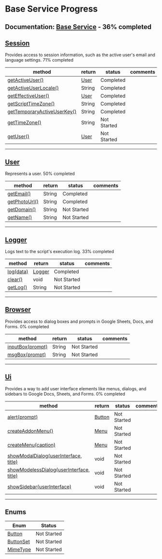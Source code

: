 # Base Service Progress
**Documentation:** [Base Service](https://developers.google.com/apps-script/reference/base) - 36% completed
---
## [Session](https://developers.google.com/apps-script/reference/base/session)
Provides access to session information, such as the active user's email and language settings.
71% completed

| method | return | status | comments |
| --- | --- | --- | --- |
| [getActiveUser()](https://developers.google.com/apps-script/reference/base/session#getActiveUser()) | [User](#user) | Completed | |
| [getActiveUserLocale()](https://developers.google.com/apps-script/reference/base/session#getActiveUserLocale()) | String | Completed | |
| [getEffectiveUser()](https://developers.google.com/apps-script/reference/base/session#getEffectiveUser()) | [User](#user) | Completed | |
| [getScriptTimeZone()](https://developers.google.com/apps-script/reference/base/session#getScriptTimeZone()) | String | Completed | |
| [getTemporaryActiveUserKey()](https://developers.google.com/apps-script/reference/base/session#getTemporaryActiveUserKey()) | String | Completed | |
| [getTimeZone()](https://developers.google.com/apps-script/reference/base/session#getTimeZone()) | String | Not Started | |
| [getUser()](https://developers.google.com/apps-script/reference/base/session#getUser()) | [User](#user) | Not Started | |

---
## [User](https://developers.google.com/apps-script/reference/base/user)
Represents a user.
50% completed

| method | return | status | comments |
| --- | --- | --- | --- |
| [getEmail()](https://developers.google.com/apps-script/reference/base/user#getEmail()) | String | Completed | |
| [getPhotoUrl()](https://developers.google.com/apps-script/reference/base/user#getPhotoUrl()) | String | Completed | |
| [getDomain()](https://developers.google.com/apps-script/reference/base/user#getDomain()) | String | Not Started | |
| [getName()](https://developers.google.com/apps-script/reference/base/user#getName()) | String | Not Started | |

---
## [Logger](https://developers.google.com/apps-script/reference/base/logger)
Logs text to the script's execution log.
33% completed

| method | return | status | comments |
| --- | --- | --- | --- |
| [log(data)](https://developers.google.com/apps-script/reference/base/logger#log(Object)) | [Logger](#logger) | Completed | |
| [clear()](https://developers.google.com/apps-script/reference/base/logger#clear()) | void | Not Started | |
| [getLog()](https://developers.google.com/apps-script/reference/base/logger#getLog()) | String | Not Started | |

---
## [Browser](https://developers.google.com/apps-script/reference/base/browser)
Provides access to dialog boxes and prompts in Google Sheets, Docs, and Forms.
0% completed

| method | return | status | comments |
| --- | --- | --- | --- |
| [inputBox(prompt)](https://developers.google.com/apps-script/reference/base/browser#inputBox(String)) | String | Not Started | |
| [msgBox(prompt)](https://developers.google.com/apps-script/reference/base/browser#msgBox(String)) | String | Not Started | |

---
## [Ui](https://developers.google.com/apps-script/reference/base/ui)
Provides a way to add user interface elements like menus, dialogs, and sidebars to Google Docs, Sheets, and Forms.
0% completed

| method | return | status | comments |
| --- | --- | --- | --- |
| [alert(prompt)](https://developers.google.com/apps-script/reference/base/ui#alert(String)) | [Button](https://developers.google.com/apps-script/reference/base/button) | Not Started | |
| [createAddonMenu()](https://developers.google.com/apps-script/reference/base/ui#createAddonMenu()) | [Menu](#menu) | Not Started | |
| [createMenu(caption)](https://developers.google.com/apps-script/reference/base/ui#createMenu(String)) | [Menu](#menu) | Not Started | |
| [showModalDialog(userInterface, title)](https://developers.google.com/apps-script/reference/base/ui#showModalDialog(Object,String)) | void | Not Started | |
| [showModelessDialog(userInterface, title)](https://developers.google.com/apps-script/reference/base/ui#showModelessDialog(Object,String)) | void | Not Started | |
| [showSidebar(userInterface)](https://developers.google.com/apps-script/reference/base/ui#showSidebar(Object)) | void | Not Started | |

---
## Enums
| Enum | Status |
| --- | --- |
| [Button](https://developers.google.com/apps-script/reference/base/button) | Not Started |
| [ButtonSet](https://developers.google.com/apps-script/reference/base/button-set) | Not Started |
| [MimeType](https://developers.google.com/apps-script/reference/base/mime-type) | Not Started | |
